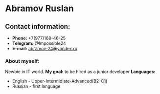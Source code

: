 # Abramov Ruslan
## Contact information:
 * **Phone:** +7(977)168-46-25
 * **Telegram:** @Impossible24
 * **E-mail:** abramov-24@yandex.ru
 ### About myself:
Newbie in IT world. 
**My goal:** to be hired as a junior developer
**Languages:**
* English - Upper-Intermidiate-Advanced(B2-C1)
* Russian - first language
